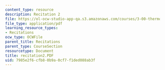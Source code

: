 ```yaml
---
content_type: resource
description: Recitation 2
file: https://ol-ocw-studio-app-qa.s3.amazonaws.com/courses/3-00-thermodynamics-of-materials-fall-2002/7985e2f6cfb80b9a0cf7f1ded088ab3f_recitation2.PDF
file_type: application/pdf
learning_resource_types:
- Recitations
ocw_type: OCWFile
parent_title: Recitations
parent_type: CourseSection
resourcetype: Document
title: recitation2.PDF
uid: 7985e2f6-cfb8-0b9a-0cf7-f1ded088ab3f
---
```

